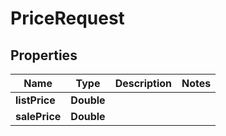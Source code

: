 
# PriceRequest

## Properties
Name | Type | Description | Notes
------------ | ------------- | ------------- | -------------
**listPrice** | **Double** |  | 
**salePrice** | **Double** |  | 



